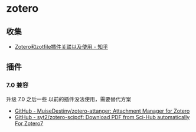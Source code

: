 zotero
===

## 收集

- [Zotero和zotfile插件关联以及使用 - 知乎](https://zhuanlan.zhihu.com/p/104848524)


## 插件

### 7.0  兼容

升级 7.0 之后一些 以前的插件没法使用，需要替代方案

- [GitHub - MuiseDestiny/zotero-attanger: Attachment Manager for Zotero](https://github.com/MuiseDestiny/zotero-attanger/)
- [GitHub - syt2/zotero-scipdf: Download PDF from Sci-Hub automatically For Zotero7](https://github.com/syt2/zotero-scipdf)